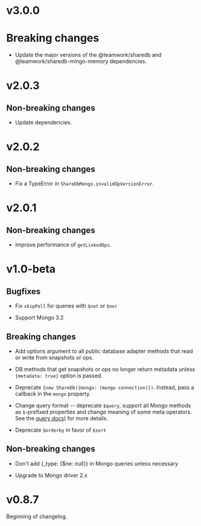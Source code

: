 # v3.0.0

# Breaking changes

- Update the major versions of the @teamwork/sharedb and @teamwork/sharedb-mingo-memory dependencies.


# v2.0.3

## Non-breaking changes

- Update dependencies.


# v2.0.2

## Non-breaking changes

- Fix a TypeError in `ShareDbMongo.invalidOpVersionError`.


# v2.0.1

## Non-breaking changes

- Improve performance of `getLinkedOps`.


# v1.0-beta

## Bugfixes

* Fix `skipPoll` for queries with `$not` or `$nor`

* Support Mongo 3.2

## Breaking changes

* Add options argument to all public database adapter methods that read
  or write from snapshots or ops.

* DB methods that get snapshots or ops no longer return metadata unless
  `{metadata: true}` option is passed.

* Deprecate `{new ShareDb({mongo: (mongo connection)})`. Instead, pass
  a callback in the `mongo` property.

* Change query format -- deprecate `$query`, support all Mongo methods
  as `$`-prefixed properties and change meaning of some meta operators.
  See the
  [query docs](https://github.com/teamwork/sharedb-mongo#queries))
  for more details.

* Deprecate `$orderby` in favor of `$sort`

## Non-breaking changes

* Don't add {_type: {$ne: null}} in Mongo queries unless necessary

* Upgrade to Mongo driver 2.x


# v0.8.7

Beginning of changelog.
